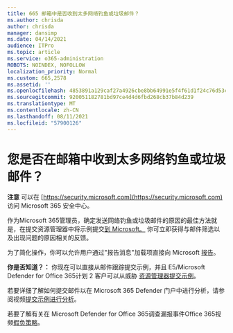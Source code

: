 ```yaml
---
title: 665 邮箱中是否收到太多网络钓鱼或垃圾邮件？
ms.author: chrisda
author: chrisda
manager: dansimp
ms.date: 04/14/2021
audience: ITPro
ms.topic: article
ms.service: o365-administration
ROBOTS: NOINDEX, NOFOLLOW
localization_priority: Normal
ms.custom: 665,2578
ms.assetid: ''
ms.openlocfilehash: 4853891a129caf27a4926cbe8bb64991e5f4f61d1f24c76d53c6d61baa598ea9
ms.sourcegitcommit: 920051182781bd97ce4d4d6fbd268cb37b84d239
ms.translationtype: MT
ms.contentlocale: zh-CN
ms.lasthandoff: 08/11/2021
ms.locfileid: "57900126"
---
```

# <a name="are-you-receiving-too-much-phish-or-spam-in-your-mailbox"></a>您是否在邮箱中收到太多网络钓鱼或垃圾邮件？

**注意** 可以在 [https://security.microsoft.com](https://security.microsoft.com) 访问 Microsoft 365 安全中心。

作为Microsoft 365管理员，确定发送网络钓鱼或垃圾邮件的原因的最佳方法就是，在提交资源管理器中将示例提交[到 Microsoft。](https://security.microsoft.com/reportsubmission) 你可立即获得与邮件筛选以及出现问题的原因相关的反馈。

为了简化操作，你可以允许用户通过"报告消息"加载项直接向 Microsoft [报告](https://appsource.microsoft.com/product/office/WA104381180?src=office&tab=Overview)。

**你是否知道？：** 你现在可以直接从邮件跟踪提交示例，[](https://security.microsoft.com/messagetrace)并且 E5/Microsoft Defender for Office 365计划 2 客户可以从威胁 [资源管理器提交示例](https://docs.microsoft.com/microsoft-365/security/office-365-security/threat-explorer)。

若要详细了解如何提交邮件以在 Microsoft 365 Defender 门户中进行分析，请参阅视频[提交示例进行分析](https://go.microsoft.com/fwlink/?linkid=2166435)。

若要了解有关在 Microsoft Defender for Office 365调查漏报事件Office 365视频[假负策略](https://go.microsoft.com/fwlink/?linkid=2166434)。
